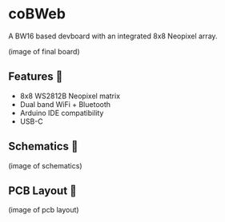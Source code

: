 # coBWeb
A BW16 based devboard with an integrated 8x8 Neopixel array.

(image of final board)

## Features 👀
- 8x8 WS2812B Neopixel matrix
- Dual band WiFi + Bluetooth
- Arduino IDE compatibility
- USB-C

## Schematics 🔧
(image of schematics)

## PCB Layout 👣
(image of pcb layout)
